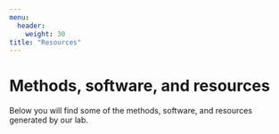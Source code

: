 ```yaml
---
menu:
  header:
    weight: 30
title: "Resources"
---
```


# Methods, software, and resources

Below you will find some of the methods, software, and resources generated by our lab.
